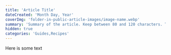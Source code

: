 ```yaml
---
title: 'Article Title'
dateCreated: 'Month Day, Year'
coverImg: 'folder-in-public-article-images/image-name.webp'
summary: 'Summary of the article. Keep between 80 and 120 characters. That is roughly the length of this line of text.'
hidden: true
categories: 'Guides,Recipes'
---
```


Here is some text

